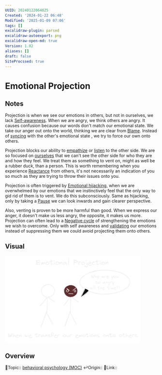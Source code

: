 ```yaml
---
UUID: 20240122064825
Created: '2024-01-22 06:48'
Modified: '2025-01-09 07:06'
tags: []
excalidraw-plugin: parsed
excalidraw-autoexport: png
excalidraw-open-md: true
Version: 1.02
aliases: []
draft: false
SiteProcssed: true
---
```


# Emotional Projection

## Notes

Projection is when we see our emotions in others, but not in ourselves, we lack [Self-awareness](/notes/self-awareness.md). When we are angry, we think others are angry. It causes confusion because our words don't match our emotional state. We take our anger out onto the world, thinking we are clear from [Blame](/notes/blame.md). Instead of [syncing](/notes/mirroring.md) with the other's emotional state , we try to force our own onto others.

Projection blocks our ability to [empathize](/notes/empathy.md) or [listen](/notes/active-listening.md) to the other side. We are so focused on [ourselves](/notes/self-bias.md) that we can't see the other side for who they are and how they feel. We treat them as something to vent on, might as well be a rubber duck, than a person. This is worth remembering when you experience [Reactance](/notes/reactance.md) from others, it's not necessarily an indication of you so much as they are trying to throw their issues onto you.

Projection is often triggered by [Emotional hijacking](/notes/emotional-hijacking.md), when we are overwhelmed by our emotions that we instinctively feel that the only way to gid rid of them is to vent. We do this subconsciously. Same as hijacking, only by taking a [Pause](/notes/rest.md) we can look inwards and gain clearer perspective.

Also, venting is proven to be more harmful than good. When we express our anger, it doesn't make us less angry, the opposite, it makes us more. Projection can often lead to a [Negative cycle](/notes/negative-cycle.md) of strengthening the emotions we wish to overcome. Only with self awareness and [validating](/notes/validation.md) our emotions instead of suppressing them we could avoid projecting them onto others.

## Visual

![Emotional Projection.webp](/notes/emotional-projection.webp)

## Overview
🔼Topic:: [behavioral psychology (MOC)](/mocs/behavioral-psychology-moc.md)
↩️Origin::
🔗Link::

